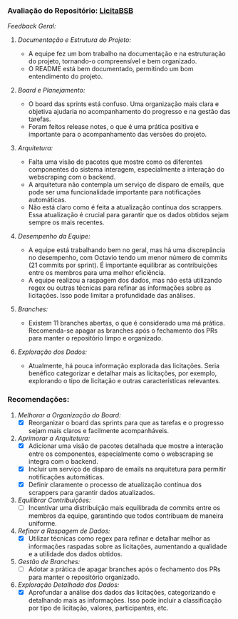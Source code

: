 ### Avaliação do Repositório: [LicitaBSB](https://github.com/unb-mds/LicitaBSB-24.1)

*Feedback Geral:*

1. *Documentação e Estrutura do Projeto:*
   - A equipe fez um bom trabalho na documentação e na estruturação do projeto, tornando-o compreensível e bem organizado.
   - O README está bem documentado, permitindo um bom entendimento do projeto.

2. *Board e Planejamento:*
   - O board das sprints está confuso. Uma organização mais clara e objetiva ajudaria no acompanhamento do progresso e na gestão das tarefas.
   - Foram feitos release notes, o que é uma prática positiva e importante para o acompanhamento das versões do projeto.

3. *Arquitetura:*
   - Falta uma visão de pacotes que mostre como os diferentes componentes do sistema interagem, especialmente a interação do webscraping com o backend.
   - A arquitetura não contempla um serviço de disparo de emails, que pode ser uma funcionalidade importante para notificações automáticas.
   - Não está claro como é feita a atualização contínua dos scrappers. Essa atualização é crucial para garantir que os dados obtidos sejam sempre os mais recentes.

4. *Desempenho da Equipe:*
   - A equipe está trabalhando bem no geral, mas há uma discrepância no desempenho, com Octavio tendo um menor número de commits (21 commits por sprint). É importante equilibrar as contribuições entre os membros para uma melhor eficiência.
   - A equipe realizou a raspagem dos dados, mas não está utilizando regex ou outras técnicas para refinar as informações sobre as licitações. Isso pode limitar a profundidade das análises.

5. *Branches:*
   - Existem 11 branches abertas, o que é considerado uma má prática. Recomenda-se apagar as branches após o fechamento dos PRs para manter o repositório limpo e organizado.

6. *Exploração dos Dados:*
   - Atualmente, há pouca informação explorada das licitações. Seria benéfico categorizar e detalhar mais as licitações, por exemplo, explorando o tipo de licitação e outras características relevantes.

### Recomendações:

1. *Melhorar a Organização do Board:*
   - [x] Reorganizar o board das sprints para que as tarefas e o progresso sejam mais claros e facilmente acompanháveis.

2. *Aprimorar a Arquitetura:*
   - [x] Adicionar uma visão de pacotes detalhada que mostre a interação entre os componentes, especialmente como o webscraping se integra com o backend.
   - [x] Incluir um serviço de disparo de emails na arquitetura para permitir notificações automáticas.
   - [x] Definir claramente o processo de atualização contínua dos scrappers para garantir dados atualizados.

3. *Equilibrar Contribuições:*
   - [ ] Incentivar uma distribuição mais equilibrada de commits entre os membros da equipe, garantindo que todos contribuam de maneira uniforme.

4. *Refinar a Raspagem de Dados:*
   - [x] Utilizar técnicas como regex para refinar e detalhar melhor as informações raspadas sobre as licitações, aumentando a qualidade e a utilidade dos dados obtidos.

5. *Gestão de Branches:*
   - [ ] Adotar a prática de apagar branches após o fechamento dos PRs para manter o repositório organizado.

6. *Exploração Detalhada dos Dados:*
   - [x] Aprofundar a análise dos dados das licitações, categorizando e detalhando mais as informações. Isso pode incluir a classificação por tipo de licitação, valores, participantes, etc.
